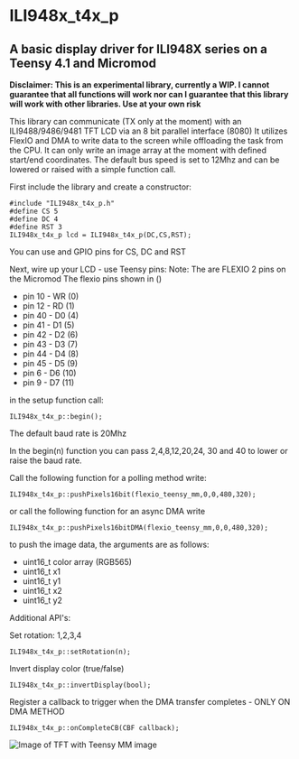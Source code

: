 # ILI948x_t4x_p
## A basic display driver for ILI948X series on a Teensy 4.1 and Micromod 

**Disclaimer: This is an experimental library, currently a WIP. I cannot guarantee that all functions will work nor can I guarantee that this library will work with other libraries. Use at your own risk**  

This library can communicate (TX only at the moment) with an ILI9488/9486/9481 TFT LCD via an 8 bit parallel interface (8080)
It utilizes FlexIO and DMA to write data to the screen while offloading the task from the CPU.
It can only write an image array at the moment with defined start/end coordinates.
The default bus speed is set to 12Mhz and can be lowered or raised with a simple function call.

First include the library and create a constructor:
```
#include "ILI948x_t4x_p.h"
#define CS 5
#define DC 4
#define RST 3
ILI948x_t4x_p lcd = ILI948x_t4x_p(DC,CS,RST);
```
You can use and GPIO pins for CS, DC and RST

Next, wire up your LCD - use Teensy pins:
Note: The are FLEXIO 2 pins on the Micromod The flexio pins shown in ()
* pin 10 - WR (0)
* pin 12 - RD (1)
* pin 40 - D0 (4)
* pin 41 - D1 (5)
* pin 42 - D2 (6)
* pin 43 - D3 (7)
* pin 44 - D4 (8)
* pin 45 - D5 (9)
* pin 6 - D6 (10)
* pin 9 - D7 (11)
   
in the setup function call:
```
ILI948x_t4x_p::begin();
```
The default baud rate is 20Mhz

In the begin(n) function you can pass 2,4,8,12,20,24, 30 and 40 to lower or raise the baud rate.


Call the following function for a polling method write:
```
ILI948x_t4x_p::pushPixels16bit(flexio_teensy_mm,0,0,480,320);
```
or call the following function for an async DMA write
```
ILI948x_t4x_p::pushPixels16bitDMA(flexio_teensy_mm,0,0,480,320);
```
to push the image data, the arguments are as follows:
* uint16_t color array (RGB565)
* uint16_t x1
* uint16_t y1
* uint16_t x2
* uint16_t y2

Additional API's:


Set rotation: 1,2,3,4
```
ILI948x_t4x_p::setRotation(n);
```

Invert display color (true/false)
```
ILI948x_t4x_p::invertDisplay(bool);
```

Register a callback to trigger when the DMA transfer completes - ONLY ON DMA METHOD
```
ILI948x_t4x_p::onCompleteCB(CBF callback);
```
![Image of TFT with Teensy MM image](https://github.com/david-res/ILI948x_t4x_p/blob/master/mm_flexio_example.jpg)

